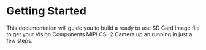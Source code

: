 # Getting Started

This documentation will guide you to build a ready to use SD Card Image file to get your Vision Components MIPI CSI-2 Camera up an running in just a few steps.